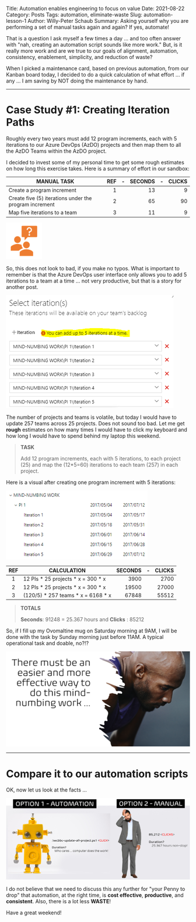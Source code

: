 Title: Automation enables engineering to focus on value
Date: 2021-08-22
Category: Posts
Tags: automation, eliminate-waste
Slug: automation-lesson-1
Author: Willy-Peter Schaub
Summary: Asking yourself why you are performing a set of manual tasks again and again? If yes, automate!

That is a question I ask myself a few times a day ... and too often answer with "nah, creating an automation script sounds like more work." But, is it really more work and are we true to our goals of alignment, automation, consistency, enablement, simplicity, and reduction of waste? 

When I picked a maintenance card, based on previous automation, from our Kanban board today, I decided to do a quick calculation of what effort ... if any ... I am saving by NOT doing the maintenance by hand.

---

# Case Study #1: Creating Iteration Paths

Roughly every two years must add 12 program increments, each with 5 iterations to our Azure DevOps (AzDO) projects and then map them to all the AzDO Teams within the AzDO project.

I decided to invest some of my personal time to get some rough estimates on how long this exercise takes. Here is a summary of effort in our sandbox:


| MANUAL TASK                                            | REF | - | SECONDS | - | CLICKS |
|--------------------------------------------------------|----:|---|--------:|---|-------:|
| Create a program increment                             | 1   |   | 13      |   | 9      |
| Create five (5) iterations under the program increment | 2   |   | 65      |   | 90     |
| Map five iterations to a team                          | 3   |   | 11      |   | 9      |

![Iteration Mapping](../images/automation-lesson-1-5.png) 

So, this does not look to bad, if you make no typos. What is important to remember is that the Azure DevOps user interface only allows you to add 5 iterations to a team at a time ... not very productive, but that is a story for another post.

![Iteration Mapping](../images/automation-lesson-1-1.png) 

The number of projects and teams is volatile, but today I would have to update 257 teams across 25 projects. Does not sound too bad. Let me get **rough** estimates on how many times I would have to click my keyboard and how long I would have to spend behind my laptop this weekend.

> **TASK**
>
> Add 12 program increments, each with 5 iterations, to each project (25) and map the (12*5=60) iterations to each team (257) in each project.

Here is a visual after creating one program increment with 5 iterations:

![Task](../images/automation-lesson-1-2.png) 

| REF | CALCULATION                         | SECONDS | - | CLICKS |
|:---:|-------------------------------------|--------:|---|-------:|
| 1   | 12 PIs * 25 projects * x = 300 * x  | 3900    |   | 2700   |
| 2   | 12 PIs * 25 projects * x = 300 * x  | 19500   |   | 27000  |
| 3   | (120/5) * 257 teams  * x = 6168 * x | 67848   |   | 55512  |


> **TOTALS**
>
> **Seconds**: 91248 = 25.367 hours and **Clicks** : 85212


So, if I fill up my Ovomaltine mug on Saturday morning at 9AM, I will be done with the task by Sunday morning just before 11AM. A typical operational task and doable, no?!? 


![Iteration Mapping](../images/automation-lesson-1-3.png) 


---

# Compare it to our automation scripts

OK, now let us look at the facts ...

![Robot versus Humanoid](../images/automation-lesson-1-4.png) 


I do not believe that we need to discuss this any further for "your Penny to drop" that automation, at the right time, is **cost effective**, **productive**, and **consistent**. Also, there is a lot less **WASTE**!

Have a great weekend!

